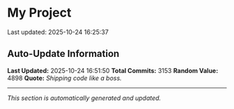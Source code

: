 # My Project


Last updated: 2025-10-24 16:25:37
























































































































































































































































































































































































































































































































































































































































































































































































































































































































































































































































































































































































































































































































































































































































































































































































































































































































































































































































































































































































































































































































































































































































































































































































































































































































































































































































































































































































































































































































































































































































































































































































































































































































































































































































































































































































































































































## Auto-Update Information

**Last Updated:** 2025-10-24 16:51:50
**Total Commits:** 3153
**Random Value:** 4898
**Quote:** _Shipping code like a boss._

---
_This section is automatically generated and updated._